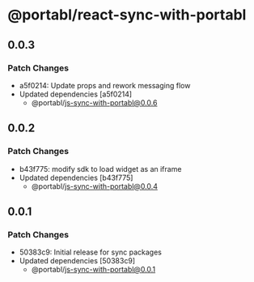 # @portabl/react-sync-with-portabl

## 0.0.3

### Patch Changes

- a5f0214: Update props and rework messaging flow
- Updated dependencies [a5f0214]
  - @portabl/js-sync-with-portabl@0.0.6

## 0.0.2

### Patch Changes

- b43f775: modify sdk to load widget as an iframe
- Updated dependencies [b43f775]
  - @portabl/js-sync-with-portabl@0.0.4

## 0.0.1

### Patch Changes

- 50383c9: Initial release for sync packages
- Updated dependencies [50383c9]
  - @portabl/js-sync-with-portabl@0.0.1
